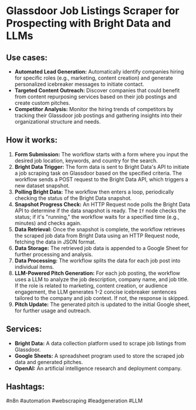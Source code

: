 # Glassdoor Job Listings Scraper for Prospecting with Bright Data and LLMs

## Use cases:

- **Automated Lead Generation:** Automatically identify companies hiring for specific roles (e.g., marketing, content creation) and generate personalized icebreaker messages to initiate contact.
- **Targeted Content Outreach:** Discover companies that could benefit from content repurposing services based on their job postings and create custom pitches.
- **Competitor Analysis:** Monitor the hiring trends of competitors by tracking their Glassdoor job postings and gathering insights into their organizational structure and needs.

## How it works:

1.  **Form Submission:** The workflow starts with a form where you input the desired job location, keywords, and country for the search.
2.  **Bright Data Trigger:** The form data is sent to Bright Data's API to initiate a job scraping task on Glassdoor based on the specified criteria. The workflow sends a POST request to the Bright Data API, which triggers a new dataset snapshot.
3.  **Polling Bright Data:** The workflow then enters a loop, periodically checking the status of the Bright Data snapshot.
4.  **Snapshot Progress Check:** An HTTP Request node polls the Bright Data API to determine if the data snapshot is ready.  The `If` node checks the status; if it's "running," the workflow waits for a specified time (e.g., minutes) and checks again.
5.  **Data Retrieval:** Once the snapshot is complete, the workflow retrieves the scraped job data from Bright Data using an HTTP Request node, fetching the data in JSON format.
6.  **Data Storage:** The retrieved job data is appended to a Google Sheet for further processing and analysis.
7.  **Data Processing:** The workflow splits the data for each job post into individual items.
8.  **LLM-Powered Pitch Generation:** For each job posting, the workflow uses a LLM to analyze the job description, company name, and job title. If the role is related to marketing, content creation, or audience engagement, the LLM generates 1-2 concise icebreaker sentences tailored to the company and job context. If not, the response is skipped.
9.  **Pitch Update:** The generated pitch is updated to the initial Google sheet, for further usage and outreach.

## Services:

-   **Bright Data:** A data collection platform used to scrape job listings from Glassdoor.
-   **Google Sheets:** A spreadsheet program used to store the scraped job data and generated pitches.
-   **OpenAI:** An artificial intelligence research and deployment company.

## Hashtags:

#n8n #automation #webscraping #leadgeneration #LLM
